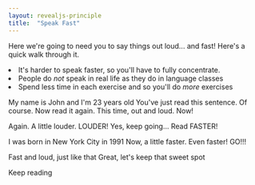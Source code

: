 ```yaml
---
layout: revealjs-principle
title:  "Speak Fast"
---
```

Here we're going to need you to say things out loud... and fast! Here's a quick walk through it.

<li>It's harder to speak faster, so you'll have to fully concentrate.</li>
<li>People do <em>not</em> speak in real life as they do in language classes</li>
<li>Spend less time in each exercise and so you'll do <em>more</em> exercises</li>

My name is John and I'm 23 years old
You've just read this sentence.
Of course.
Now read it again.
This time, out and loud.
Now!

Again. A little louder.
LOUDER!
Yes, keep going...
Read FASTER!

I was born in New York City in 1991
Now, a little faster.
Even faster!
GO!!!

Fast and loud, just like that
Great, let's keep that sweet spot

Keep reading

